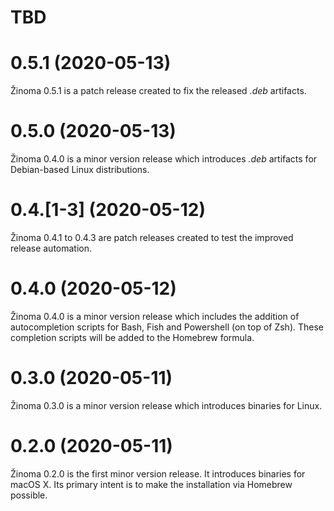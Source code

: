 # TBD

# 0.5.1 (2020-05-13)

Žinoma 0.5.1 is a patch release created to fix the released _.deb_ artifacts.

# 0.5.0 (2020-05-13)

Žinoma 0.4.0 is a minor version release which introduces _.deb_ artifacts for Debian-based Linux distributions.

# 0.4.\[1-3] (2020-05-12)

Žinoma 0.4.1 to 0.4.3 are patch releases created to test the improved release automation.

# 0.4.0 (2020-05-12)

Žinoma 0.4.0 is a minor version release which includes the addition of autocompletion scripts for Bash, Fish and Powershell (on top of Zsh).
These completion scripts will be added to the Homebrew formula.

# 0.3.0 (2020-05-11)

Žinoma 0.3.0 is a minor version release which introduces binaries for Linux.

# 0.2.0 (2020-05-11)

Žinoma 0.2.0 is the first minor version release. It introduces binaries for macOS X. Its primary intent is to make the installation via Homebrew possible.
